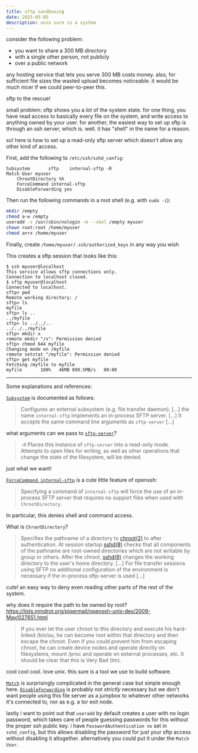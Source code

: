 ```yaml
---
title: sftp sandboxing
date: 2025-05-05
description: unix sure is a system
---
```

consider the following problem:
- you want to share a 300 MB directory
- with a single other person, not publicly
- over a public network

any hosting service that lets you serve 300 MB costs money. also, for sufficient file sizes the wasted upload becomes noticeable. it would be much nicer if we could peer-to-peer this.

sftp to the rescue!

small problem: sftp shows you a *lot* of the system state. for one thing, you have read access to basically every file on the system, and write access to anything owned by your user. for another, the easiest way to set up sftp is through an ssh server, which is. well. it has "shell" in the name for a reason.

so! here is how to set up a read-only sftp server which doesn't allow any other kind of access.

First, add the following to `/etc/ssh/sshd_config`:
```ssh
Subsystem       sftp    internal-sftp -R
Match User myuser
	ChrootDirectory %h
	ForceCommand internal-sftp
	DisableForwarding yes
```
Then run the following commands in a root shell (e.g. with `sudo -i`):
```sh
mkdir /empty
chmod a-w /empty
useradd -s /usr/sbin/nologin -m --skel /empty myuser
chown root:root /home/myuser
chmod a+rx /home/myuser
```
Finally, create `/home/myuser/.ssh/authorized_keys` in any way you wish

This creates a sftp session that looks like this:
```
$ ssh myuser@localhost
This service allows sftp connections only.
Connection to localhost closed.
$ sftp myuser@localhost
Connected to localhost.
sftp> pwd
Remote working directory: /
sftp> ls
myfile
sftp> ls ..
../myfile
sftp> ls ../../..
../../../myfile
sftp> mkdir x
remote mkdir "/x": Permission denied
sftp> chmod 644	myfile
Changing mode on /myfile
remote setstat "/myfile": Permission denied
sftp> get myfile
Fetching /myfile to myfile
myfile       100%   46MB 899.5MB/s   00:00
```
---

Some explanations and references:

[`Subsystem`](https://man.openbsd.org/cgi-bin/man.cgi/OpenBSD-current/man5/sshd_config.5#Subsystem) is documented as follows:
> Configures an external subsystem (e.g. file transfer daemon). [...] the name `internal-sftp` implements an in-process SFTP server. [...] It accepts the same command line arguments as `sftp-server` [...]

what arguments can we pass to [`sftp-server`](https://man.openbsd.org/sftp-server#R)?
> `-R`	Places this instance of `sftp-server` into a read-only mode. Attempts to open files for writing, as well as other operations that change the state of the filesystem, will be denied.

just what we want!

[`ForceCommand internal-sftp`](https://man.openbsd.org/cgi-bin/man.cgi/OpenBSD-current/man5/sshd_config.5#ForceCommand) is a cute little feature of openssh:
> Specifying a command of `internal-sftp` will force the use of an in-process SFTP server that requires no support files when used with `ChrootDirectory`.

In particular, this denies shell and command access.

What is `ChrootDirectory`?
> Specifies the pathname of a directory to [chroot(2)](https://man.openbsd.org/chroot.2) to after authentication. At session startup [sshd(8)](https://man.openbsd.org/sshd.8) checks that all components of the pathname are root-owned directories which are not writable by group or others. After the chroot, [sshd(8)](https://man.openbsd.org/sshd.8) changes the working directory to the user's home directory. [...] For file transfer sessions using SFTP no additional configuration of the environment is necessary if the in-process sftp-server is used [...]

cute! an easy way to deny even reading other parts of the rest of the system.

why does it require the path to be owned by root? <https://lists.mindrot.org/pipermail/openssh-unix-dev/2009-May/027651.html>
> If you ever let the user chroot to this directory and execute his 
hard-linked /bin/su, he can become root within that directory and then 
escape the chroot. Even if you could prevent him from escaping chroot, 
he can create device nodes and operate directly on filesystems, mount 
/proc and operate on external processes, etc. It should be clear that 
this is Very Bad (tm).

cool cool cool. love unix. this sure is a tool we use to build software.

[`Match`](https://man.openbsd.org/cgi-bin/man.cgi/OpenBSD-current/man5/sshd_config.5#Match) is surprisingly complicated in the general case but simple enough here.
[`DisableForwarding`](https://man.openbsd.org/cgi-bin/man.cgi/OpenBSD-current/man5/sshd_config.5#DisableForwarding) is probably not *strictly* necessary but we don't want people using this file server as a jumpbox to whatever other networks it's connected to, nor as e.g. a tor exit node.

lastly i want to point out that `useradd` by default creates a user with no login password, which takes care of people guessing passwords for this without the proper ssh public key. i have `PasswordAuthentication no` set in `sshd_config`, but this allows disabling the password for just your sftp access without disabling it altogether. alternatively you could put it under the `Match User`.
